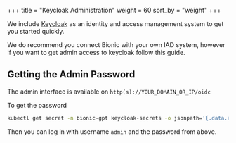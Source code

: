 +++
title = "Keycloak Administration"
weight = 60
sort_by = "weight"
+++

We include [Keycloak](https://www.keycloak.org/) as an identity and access management system to get you started quickly.

We do recommend you connect Bionic with your own IAD system, however if you want to get admin access to keycloak follow this guide.

## Getting the Admin Password

The admin interface is available on `http(s)://YOUR_DOMAIN_OR_IP/oidc`

To get the password

```sh
kubectl get secret -n bionic-gpt keycloak-secrets -o jsonpath='{.data.admin-password}' | base64 --decode
```

Then you can log in with username `admin` and the password from above.